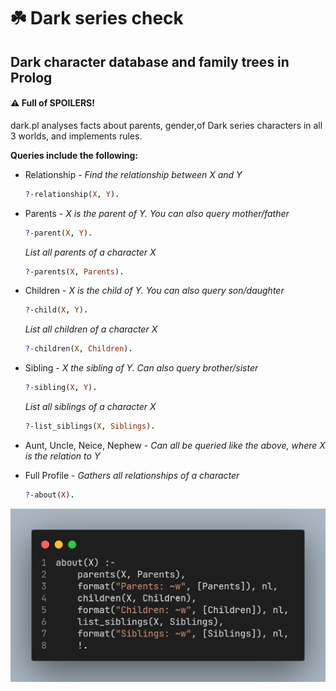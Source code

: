 # :shamrock: Dark series check
## Dark character database and family trees in Prolog

#### :warning: Full of SPOILERS!

dark.pl analyses facts about parents, gender,of Dark series characters in all 3 worlds, and implements rules.

**Queries include the following:**
* Relationship - _Find the relationship between X and Y_
  ```prolog
  ?-relationship(X, Y).
  ```
* Parents - _X is the parent of Y. You can also query mother/father_
  ```prolog
  ?-parent(X, Y). 
  ```
  _List all parents of a character X_
  ```prolog
  ?-parents(X, Parents).
  ```
* Children - _X is the child of Y. You can also query son/daughter_
  ```prolog
  ?-child(X, Y).
  ```
  _List all children of a character X_
  ```prolog
  ?-children(X, Children).
  ```
* Sibling - _X the sibling of Y. Can also query brother/sister_
  ```prolog
  ?-sibling(X, Y).
  ```
  _List all siblings of a character X_
  ```prolog
  ?-list_siblings(X, Siblings).
  ```
* Aunt, Uncle, Neice, Nephew - _Can all be queried like the above, where X is the relation to Y_

* Full Profile - _Gathers all relationships of a character_
  ```prolog
  ?-about(X).
  ```
![image](https://github.com/gopi-chandu/Dark-Family-Tree/blob/master/about.png)